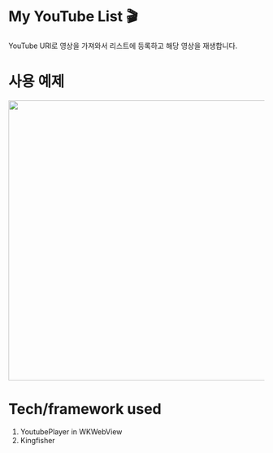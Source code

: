 # My YouTube List 🎬

YouTube URl로 영상을 가져와서 리스트에 등록하고 해당 영상을 재생합니다.   

   
# 사용 예제  
   
<img src="https://user-images.githubusercontent.com/59474775/128144520-c5e3049f-031c-4632-9b11-033a79dfd345.gif" height=550 >   
   
# Tech/framework used   
   
1. YoutubePlayer in WKWebView   
2. Kingfisher   


